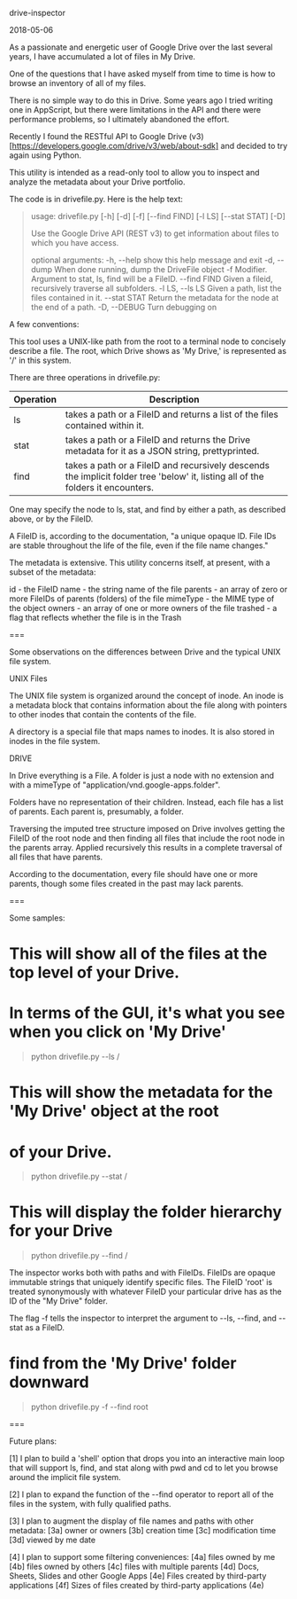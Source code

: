 drive-inspector

2018-05-06

As a passionate and energetic user of Google Drive over the last
several years, I have accumulated a lot of files in My Drive.

One of the questions that I have asked myself from time to time is
how to browse an inventory of all of my files.

There is no simple way to do this in Drive.  Some years ago I tried
writing one in AppScript, but there were limitations in the API and
there were performance problems, so I ultimately abandoned the effort.

Recently I found the RESTful API to Google Drive (v3)
[https://developers.google.com/drive/v3/web/about-sdk]
and decided to try again using Python.

This utility is intended as a read-only tool to allow you to inspect
and analyze the metadata about your Drive portfolio.

The code is in drivefile.py.  Here is the help text:

> usage: drivefile.py [-h] [-d] [-f] [--find FIND] [-l LS] [--stat STAT] [-D]
> 
> Use the Google Drive API (REST v3) to get information about files
> to which you have access.
> 
> optional arguments:
>  -h, --help      show this help message and exit
>  -d, --dump      When done running, dump the DriveFile object
>  -f              Modifier. Argument to stat, ls, find will be a FileID.
>  --find FIND     Given a fileid, recursively traverse all subfolders.
>  -l LS, --ls LS  Given a path, list the files contained in it.
>  --stat STAT     Return the metadata for the node at the end of a path.
>  -D, --DEBUG     Turn debugging on

A few conventions:

This tool uses a UNIX-like path from the root to a terminal node to
concisely describe a file.  The root, which Drive shows as 'My Drive,'
is represented as '/' in this system.

There are three operations in drivefile.py:

Operation | Description
--------- | -----------
ls | takes a path or a FileID and returns a list of the files contained within it.
stat | takes a path or a FileID and returns the Drive metadata for it as a JSON string, prettyprinted.
find | takes a path or a FileID and recursively descends the implicit folder tree 'below' it, listing all of the folders it encounters.

One may specify the node to ls, stat, and find by either a path, as
described above, or by the FileID.

A FileID is, according to the documentation, "a unique opaque ID.
File IDs are stable throughout the life of the file, even if the
file name changes."

The metadata is extensive.  This utility concerns itself, at present,
with a subset of the metadata:

id - the FileID
name - the string name of the file
parents - an array of zero or more FileIDs of parents (folders) of
   the file
mimeType - the MIME type of the object
owners - an array of one or more owners of the file
trashed - a flag that reflects whether the file is in the Trash

===

Some observations on the differences between Drive and the typical
UNIX file system.

UNIX Files

The UNIX file system is organized around the concept of inode.  An
inode is a metadata block that contains information about the file
along with pointers to other inodes that contain the contents of the
file.

A directory is a special file that maps names to inodes.  It is also
stored in inodes in the file system.

DRIVE

In Drive everything is a File.  A folder is just a node with no extension
and with a mimeType of "application/vnd.google-apps.folder".

Folders have no representation of their children.  Instead, each
file has a list of parents.  Each parent is, presumably, a folder.

Traversing the imputed tree structure imposed on Drive involves getting
the FileID of the root node and then finding all files that include
the root node in the parents array.  Applied recursively this results
in a complete traversal of all files that have parents.

According to the documentation, every file should have one or more
parents, though some files created in the past may lack parents.

===

Some samples:

# This will show all of the files at the top level of your Drive.
# In terms of the GUI, it's what you see when you click on 'My Drive'
> python drivefile.py --ls /

# This will show the metadata for the 'My Drive' object at the root
# of your Drive.
> python drivefile.py --stat /

# This will display the folder hierarchy for your Drive
> python drivefile.py --find /

The inspector works both with paths and with FileIDs.  FileIDs are
opaque immutable strings that uniquely identify specific files.
The FileID 'root' is treated synonymously with whatever FileID your
particular drive has as the ID of the "My Drive" folder.

The flag -f tells the inspector to interpret the argument to --ls,
--find, and --stat as a FileID.

# find from the 'My Drive' folder downward
> python drivefile.py -f --find root

===

Future plans:

[1] I plan to build a 'shell' option that drops you into an interactive
main loop that will support ls, find, and stat along with pwd and cd
to let you browse around the implicit file system.

[2] I plan to expand the function of the --find operator to report
all of the files in the system, with fully qualified paths.

[3] I plan to augment the display of file names and paths with other
metadata:
    [3a] owner or owners
    [3b] creation time
    [3c] modification time
    [3d] viewed by me date

[4] I plan to support some filtering conveniences:
    [4a] files owned by me
    [4b] files owned by others
    [4c] files with multiple parents
    [4d] Docs, Sheets, Slides and other Google Apps
    [4e] Files created by third-party applications
    [4f] Sizes of files created by third-party applications (4e)
